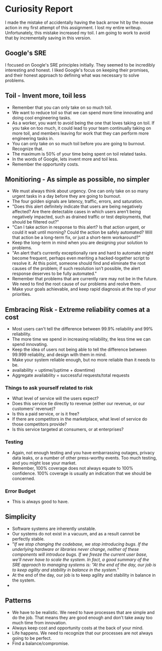 # Curiosity Report
I made the mistake of accidentally having the back arrow hit by the mouse action in my first attempt of this assignment. I lost my entire writeup. Unfortunately, this mistake increased my toil. I am going to work to avoid that by incrementally saving in this version.

## Google's SRE
I focused on Google's SRE principles initially. They seemed to be incredibly interesting and honest. I liked Google's focus on keeping their promises, and their honest approach to defining what was necessary to solve problems.

## Toil - Invent more, toil less
- Remember that you can only take on so much toil.
- We want to reduce toil so that we can spend more time innovating and doing cool engineering tasks.
- As a worker, you want to avoid being the one that loves taking on toil. If you take on too much, it could lead to your team continually taking on more toil, and members leaving for work that they can perform more engineering tasks in.
- You can only take on so much toil before you are going to burnout. Recognize that.
- The maximum is 50% of your time being spent on toil related tasks.
- In the words of Google, lets invent more and toil less.
- Remember the opportunity costs.
  
## Monitioring - As simple as possible, no simpler
- We must always think about urgency. One can only take on so many urgent tasks in a day before they are going to burnout.
- The four golden signals are latency, traffic, errors, and saturation.
- "Does this alert definitely indicate that users are being negatively affected? Are there detectable cases in which users aren’t being negatively impacted, such as drained traffic or test deployments, that should be filtered out?"
- "Can I take action in response to this alert? Is that action urgent, or could it wait until morning? Could the action be safely automated? Will that action be a long-term fix, or just a short-term workaround?"
- Keep the long-term in mind when you are designing your solution to problems.
- "An alert that’s currently exceptionally rare and hard to automate might become frequent, perhaps even meriting a hacked-together script to resolve it. At this point, someone should find and eliminate the root causes of the problem; if such resolution isn’t possible, the alert response deserves to be fully automated."
- Remember that problems that are currently rare may not be in the future. We need to find the root cause of our problems and reolve them.
- Make your goals achievable, and keep rapid diagnosis at the top of your priorities.
  
## Embracing Risk - Extreme reliability comes at a cost
- Most users can't tell the difference between 99.9% reliability and 99% reliability.
- The more time we spend in increasing reliability, the less time we can spend innovating.
- Keep the idea of users not being able to tell the difference between 99.999 reliablity, and design with them in mind.
- Make your system reliable enough, but no more reliable than it needs to be.
- availability = uptime/(uptime + downtime)
- Aggregate availability = successful requests/total requests

### Things to ask yourself related to risk
- What level of service will the users expect?
- Does this service tie directly to revenue (either our revenue, or our customers’ revenue)?
- Is this a paid service, or is it free?
- If there are competitors in the marketplace, what level of service do those competitors provide?
- Is this service targeted at consumers, or at enterprises?

### Testing
- Again, not enough testing and you have embarrassing outages, privacy data leaks, or a number of other press-worthy events. Too much testing, and you might lose your market.
- Remember, 100% coverage does not always equate to 100% confidence. 100% coverage is usually an indication that we should be concerned.

### Error Budget
- This is always good to have.

## Simplicity
- Software systems are inherently unstable.
- Our systems do not exist in a vacuum, and as a result cannot be perfectly stable.
- "*If we stop changing the codebase, we stop introducing bugs. If the underlying hardware or libraries never change, neither of these components will introduce bugs. If we freeze the current user base, we’ll never have to scale the system. In fact, a good summary of the SRE approach to managing systems is: "At the end of the day, our job is to keep agility and stability in balance in the system."*
- At the end of the day, our job is to keep agility and stability in balance in the system.
- 

## Patterns
- We have to be realistic. We need to have processes that are simple and do the job. That means they are good enough and don't take away too much time from innovation.
- Always keep cost and opportunity costs at the back of your mind.
- Life happens. We need to recognize that our processes are not always going to be perfect.
- Find a balance/compromise.
